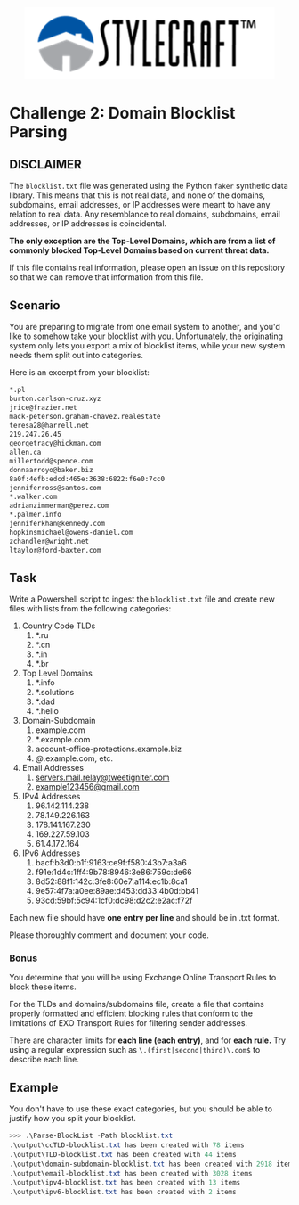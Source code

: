 <p align="center">
  <a href="https://stylecraft.com" target="_blank" alt="Stylecraft Builders Home"><img src="../img/scb_white-background.png" width="450" /></a>
</p>

# Challenge 2: Domain Blocklist Parsing

## DISCLAIMER

The `blocklist.txt` file was generated using the Python `faker` synthetic data library. This means that this is not real data, and none of the domains, subdomains, email addresses, or IP addresses were meant to have any relation to real data. Any resemblance to real domains, subdomains, email addresses, or IP addresses is coincidental.

**The only exception are the Top-Level Domains, which are from a list of commonly blocked Top-Level Domains based on current threat data.**

If this file contains real information, please open an issue on this repository so that we can remove that information from this file.

## Scenario

You are preparing to migrate from one email system to another, and you'd like to somehow take your blocklist with you. Unfortunately, the originating system only lets you export a mix of blocklist items, while your new system needs them split out into categories.

Here is an excerpt from your blocklist:

```
*.pl
burton.carlson-cruz.xyz
jrice@frazier.net
mack-peterson.graham-chavez.realestate
teresa28@harrell.net
219.247.26.45
georgetracy@hickman.com
allen.ca
millertodd@spence.com
donnaarroyo@baker.biz
8a0f:4efb:edcd:465e:3638:6822:f6e0:7cc0
jenniferross@santos.com
*.walker.com
adrianzimmerman@perez.com
*.palmer.info
jenniferkhan@kennedy.com
hopkinsmichael@owens-daniel.com
zchandler@wright.net
ltaylor@ford-baxter.com
```

## Task

Write a Powershell script to ingest the `blocklist.txt` file and create new files with lists from the following categories:

1. Country Code TLDs
    1. *.ru
    2. *.cn
    3. *.in
    4. *.br
2. Top Level Domains
    1. *.info
    2. *.solutions
    3. *.dad
    4. *.hello
3. Domain-Subdomain
    1. example.com
    2. *.example.com
    3. account-office-protections.example.biz
    4. *@*.example.com, etc.
4. Email Addresses
    1. servers.mail.relay@tweetigniter.com
    2. example123456@gmail.com
5. IPv4 Addresses
    1. 96.142.114.238
    2. 78.149.226.163
    3. 178.141.167.230
    4. 169.227.59.103
    5. 61.4.172.164
6. IPv6 Addresses
    1. bacf:b3d0:b1f:9163:ce9f:f580:43b7:a3a6
    2. f91e:1d4c:1ff4:9b78:8946:3e86:759c:de66
    3. 8d52:88f1:142c:3fe8:60e7:a114:ec1b:8ca1
    4. 9e57:4f7a:a0ee:89ae:d453:dd33:4b0d:bb41
    5. 93cd:59bf:5c94:1cf0:dc98:d2c2:e2ac:f72f

Each new file should have **one entry per line** and should be in .txt format.

Please thoroughly comment and document your code.

### Bonus

You determine that you will be using Exchange Online Transport Rules to block these items.

For the TLDs and domains/subdomains file, create a file that contains properly formatted and efficient blocking rules that conform to the limitations of EXO Transport Rules for filtering sender addresses.

There are character limits for **each line (each entry)**, and for **each rule.** Try using a regular expression such as `\.(first|second|third)\.com$` to describe each line.

## Example

You don't have to use these exact categories, but you should be able to justify how you split your blocklist.

```PowerShell
>>> .\Parse-BlockList -Path blocklist.txt
.\output\ccTLD-blocklist.txt has been created with 78 items
.\output\TLD-blocklist.txt has been created with 44 items
.\output\domain-subdomain-blocklist.txt has been created with 2918 items
.\output\email-blocklist.txt has been created with 3028 items
.\output\ipv4-blocklist.txt has been created with 13 items
.\output\ipv6-blocklist.txt has been created with 2 items
```